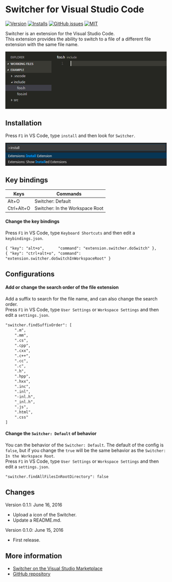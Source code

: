 # Switcher for Visual Studio Code
[![Version](http://vsmarketplacebadge.apphb.com/version/blackmery.vscode-switcher.svg)](https://marketplace.visualstudio.com/items?itemName=blackmery.vscode-switcher) [![Installs](http://vsmarketplacebadge.apphb.com/installs/blackmery.vscode-switcher.svg)](https://marketplace.visualstudio.com/items?itemName=blackmery.vscode-switcher) [![GitHub issues](https://img.shields.io/github/issues/blackmery/vscode-switcher.svg)](https://github.com/blackmery/vscode-switcher/issues) [![MIT](https://img.shields.io/badge/license-MIT-blue.svg)](LICENSE)

Switcher is an extension for the Visual Studio Code.  
This extension provides the ability to switch to a file of a different file extension with the same file name.

![List](images/vscode-switcher-feature.gif)

## Installation

Press `F1` in VS Code, type `install` and then look for `Switcher`.

![List](images/vscode-switcher-install.png)

## Key bindings

| Keys       | Commands                        |
|------------|---------------------------------|
| Alt+O      | Switcher: Default               |
| Ctrl+Alt+O | Switcher: In the Workspace Root |

#### Change the key bindings

Press `F1` in VS Code, type `Keyboard Shortcuts` and then edit a `keybindings.json`.

```
{ "key": "alt+o",      "command": "extension.switcher.doSwitch" },
{ "key": "ctrl+alt+o", "command": "extension.switcher.doSwitchInWorkspaceRoot" }
```

## Configurations

#### Add or change the search order of the file extension

Add a suffix to search for the file name, and can also change the search order.   
Press `F1` in VS Code, type `User Settings` or `Workspace Settings` and then edit a `settings.json`.

```
"switcher.findSuffixOrder": [
    ".m",
    ".mm",
    ".cs",
    ".cpp",
    ".cxx",
    ".c++",
    ".cc",
    ".c",
    ".h",
    ".hpp",
    ".hxx",
    ".inc",
    ".inl",
    "-inl.h",
    "_inl.h",
    ".js",
    ".html",
    ".css"
]
```

#### Change the `Switcher: Default` of behavior

You can the behavior of the `Switcher: Default`. The default of the config is `false`, but if you change the `true` will be the same behavior as the `Switcher: In the Workspace Root`.  
Press `F1` in VS Code, type `User Settings` or `Workspace Settings` and then edit a `settings.json`.

```
"switcher.findAllFilesInRootDirectory": false
```

## Changes

Version 0.1.1: June 16, 2016

- Upload a icon of the Switcher.
- Update a README.md.

Version 0.1.0: June 15, 2016

- First release.


## More information

- [Switcher on the Visual Studio Marketplace](https://marketplace.visualstudio.com/items?itemName=blackmery.vscode-switcher)
- [GitHub repository](https://github.com/blackmery/vscode-switcher)

